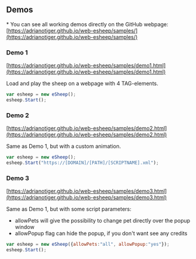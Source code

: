 ## Demos

\* You can see all working demos directly on the GitHub webpage:
[https://adrianotiger.github.io/web-esheep/samples/](https://adrianotiger.github.io/web-esheep/samples/)

### Demo 1
[https://adrianotiger.github.io/web-esheep/samples/demo1.html](https://adrianotiger.github.io/web-esheep/samples/demo1.html)

Load and play the sheep on a webpage with 4 TAG-elements.
```javascript
var esheep = new eSheep();
esheep.Start();
```

### Demo 2
[https://adrianotiger.github.io/web-esheep/samples/demo2.html](https://adrianotiger.github.io/web-esheep/samples/demo2.html)

Same as Demo 1, but with a custom animation. 
```javascript
var esheep = new eSheep();
esheep.Start("https://[DOMAIN]/[PATH]/[SCRIPTNAME].xml");
```

### Demo 3
[https://adrianotiger.github.io/web-esheep/samples/demo3.html](https://adrianotiger.github.io/web-esheep/samples/demo3.html)

Same as Demo 1, but with some script parameters:
- allowPets will give the possibility to change pet directly over the popup window
- allowPopup flag can hide the popup, if you don't want see any credits
```javascript
var esheep = new eSheep({allowPets:"all", allowPopup:"yes"});
esheep.Start();
```

